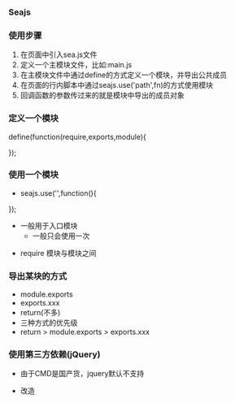 ### Seajs

### 使用步骤

1. 在页面中引入sea.js文件 
2. 定义一个主模块文件，比如:main.js 
3. 在主模块文件中通过define的方式定义一个模块，并导出公共成员
4. 在页面的行内脚本中通过seajs.use('path',fn)的方式使用模块
5. 回调函数的参数传过来的就是模块中导出的成员对象


### 定义一个模块 
define(function(require,exports,module){

});

### 使用一个模块
- seajs.use('',function(){
	
});
  + 一般用于入口模块
	+ 一般只会使用一次

- require 模块与模块之间

### 导出某块的方式
- module.exports
- exports.xxx 
- return(不多)
- 三种方式的优先级
- return > module.exports > exports.xxx

### 使用第三方依赖(jQuery)

- 由于CMD是国产货，jquery默认不支持

- 改造